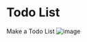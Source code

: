 # Todo List
Make a Todo List
![image](https://github.com/user-attachments/assets/61631b94-2e92-4d51-a9df-9fe10d3dae81)
